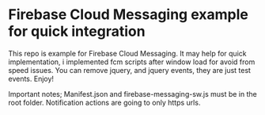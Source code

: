 # Firebase Cloud Messaging example for quick integration

This repo is example for Firebase Cloud Messaging. It may help for quick implementation, i implemented fcm scripts after window load for avoid from speed issues. 
You can remove jquery, and jquery events, they are just test events. Enjoy!

Important notes;
Manifest.json and firebase-messaging-sw.js must be in the root folder. 
Notification actions are going to only https urls.